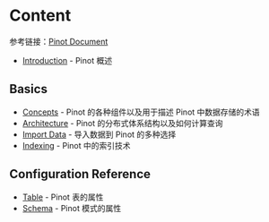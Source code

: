 # Content

参考链接：[Pinot Document](https://docs.pinot.apache.org/)

* [Introduction](Introduction.md) - Pinot 概述

## Basics

* [Concepts](basics/Concepts.md) - Pinot 的各种组件以及用于描述 Pinot 中数据存储的术语
* [Architecture](basics/Architecture.md) - Pinot 的分布式体系结构以及如何计算查询
* [Import Data](basics/import-data/) - 导入数据到 Pinot 的多种选择
* [Indexing](basics/indexing/) - Pinot 中的索引技术

## Configuration Reference

* [Table](configuration-reference/table.md) - Pinot 表的属性
* [Schema](configuration-reference/schema.md) - Pinot 模式的属性
